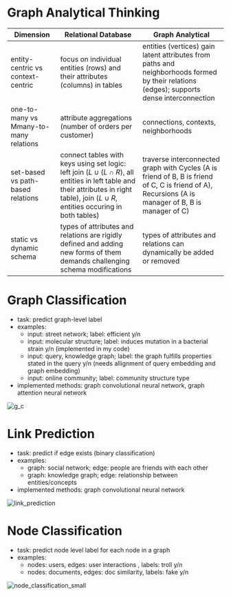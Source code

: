 # Graph Analytical Thinking

Dimension | Relational Database | Graph Analytical
|---|---|---|
entity-centric vs context-centric |focus on individual entities (rows) and their attributes (columns) in tables|entities (vertices) gain latent attributes from paths and neighborhoods formed by their relations (edges); supports dense interconnection
one-to-many vs Mmany-to-many relations | attribute aggregations (number of orders per customer) | connections, contexts, neighborhoods
set-based vs path-based relations| connect tables with keys using set logic: left join ($L \cup (L \cap R)$, all entities in left table and their attributes in right table), join ($L \cup R$, entities occuring in both tables)|traverse interconnected graph with Cycles (A is friend of B, B is friend of C, C is friend of A), Recursions (A is manager of B, B is manager of C)
static vs dynamic schema|types of attributes and relations are rigidly defined and adding new forms of them demands challenging schema modifications|types of attributes and relations can dynamically be added or removed


# Graph Classification
- task: predict graph-level label
- examples:
  - input: street network; label: efficient y/n
  - input: molecular structure; label: induces mutation in a bacterial strain y/n (implemented in my code)
  - input: query, knowledge graph; label: the graph fulfills properties stated in the query y/n (needs allignment of query embedding and graph embedding)
  - input: online community; label: community structure type
- implemented methods: graph convolutional neural network, graph attention neural network

![g_c](https://github.com/user-attachments/assets/4220ff13-abdc-4f67-9c51-a2e56f45d6eb)


# Link Prediction
- task: predict if edge exists (binary classification)
- examples:
  - graph: social network; edge: people are friends with each other
  - graph: knowledge graph; edge: relationship between entities/concepts 
- implemented methods: graph convolutional neural network

![link_prediction](https://github.com/user-attachments/assets/e7d0de56-d547-431c-a773-40770f6c3f38)


# Node Classification
- task: predict node level label for each node in a graph
- examples:
    - nodes: users, edges: user interactions , labels: troll y/n
    - nodes: documents, edges: doc similarity, labels: fake y/n
 
![node_classification_small](https://github.com/user-attachments/assets/fd304fc5-372a-4cef-80e5-634fd7650cb2)



